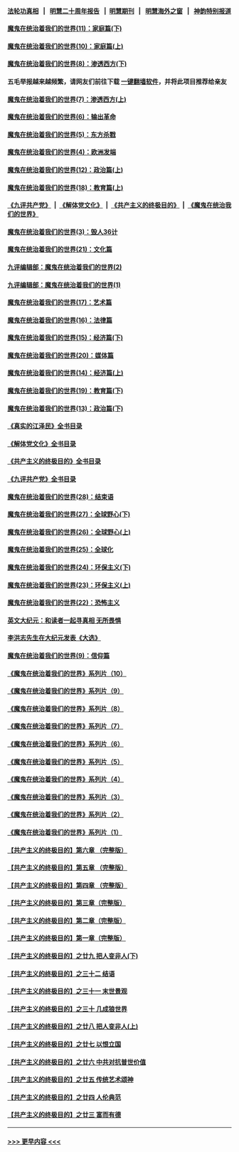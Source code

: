 #### [法轮功真相](https://github.com/gfw-breaker/truth/blob/master/README.md?t=0) &nbsp;&nbsp;|&nbsp;&nbsp; [明慧二十周年报告](https://github.com/gfw-breaker/mh-reports/blob/master/README.md?t=0) &nbsp;&nbsp;|&nbsp;&nbsp;[明慧期刊](https://github.com/gfw-breaker/mh-qikan) &nbsp;&nbsp;|&nbsp;&nbsp; [明慧海外之窗](https://github.com/gfw-breaker/mh-news/blob/master/README.md?t=0) &nbsp;&nbsp;|&nbsp;&nbsp; [神韵特别报道](https://github.com/gfw-breaker/mh-news/blob/master/shenyun.md?t=0)
#### [魔鬼在统治着我们的世界(11)：家庭篇(下)](../pages/nsc422/n10440961.md?t=12092201) 
#### [魔鬼在统治着我们的世界(10)：家庭篇(上)](../pages/nsc422/n10435448.md?t=12092201) 
#### [魔鬼在统治着我们的世界(8)：渗透西方(下)](../pages/nsc422/n10429603.md?t=12092201) 
#### 五毛举报越来越频繁，请网友们前往下载 [一键翻墙软件](https://github.com/gfw-breaker/ssr-accounts)，并将此项目推荐给亲友
#### [魔鬼在统治着我们的世界(7)：渗透西方(上)](../pages/nsc422/n10426013.md?t=12092201) 
#### [魔鬼在统治着我们的世界(6)：输出革命](../pages/nsc422/n10421536.md?t=12092201) 
#### [魔鬼在统治着我们的世界(5)：东方杀戮](../pages/nsc422/n10417707.md?t=12092201) 
#### [魔鬼在统治着我们的世界(4)：欧洲发端](../pages/nsc422/n10414890.md?t=12092201) 
#### [魔鬼在统治着我们的世界(12)：政治篇(上)](../pages/nsc422/n10444576.md?t=12092201) 
#### [魔鬼在统治着我们的世界(18)：教育篇(上)](../pages/nsc422/n10526970.md?t=12092201) 
#### [《九评共产党》](https://github.com/begood0513/9ping.md/blob/master/README.md) &nbsp;|&nbsp; [《解体党文化》](../../../../jtdwh.md/blob/master/README.md)  &nbsp;|&nbsp; [《共产主义的终极目的》](../../../../gczydzjmd.md/blob/master/README.md) &nbsp;|&nbsp; [《魔鬼在统治我们的世界》](../../../../mgztzwmdsj.md/blob/master/README.md) 
#### [魔鬼在统治着我们的世界(3)：毁人36计](../pages/nsc422/n10411583.md?t=12092201) 
#### [魔鬼在统治着我们的世界(21)：文化篇](../pages/nsc422/n10597706.md?t=12092201) 
#### [九评编辑部：魔鬼在统治着我们的世界(2)](../pages/nsc422/n10410036.md?t=12092201) 
#### [九评编辑部：魔鬼在统治着我们的世界(1)](../pages/nsc422/n10406825.md?t=12092201) 
#### [魔鬼在统治着我们的世界(17)：艺术篇](../pages/nsc422/n10499093.md?t=12092201) 
#### [魔鬼在统治着我们的世界(16)：法律篇](../pages/nsc422/n10485969.md?t=12092201) 
#### [魔鬼在统治着我们的世界(15)：经济篇(下)](../pages/nsc422/n10469975.md?t=12092201) 
#### [魔鬼在统治着我们的世界(20)：媒体篇](../pages/nsc422/n10586579.md?t=12092201) 
#### [魔鬼在统治着我们的世界(14)：经济篇(上)](../pages/nsc422/n10457370.md?t=12092201) 
#### [魔鬼在统治着我们的世界(19)：教育篇(下)](../pages/nsc422/n10564808.md?t=12092201) 
#### [魔鬼在统治着我们的世界(13)：政治篇(下)](../pages/nsc422/n10448270.md?t=12092201) 
#### [《真实的江泽民》全书目录](../pages/nsc422/n13721399.md?t=12092201) 
#### [《解体党文化》全书目录](../pages/nsc422/n13721157.md?t=12092201) 
#### [《共产主义的终极目的》全书目录](../pages/nsc422/n13721048.md?t=12092201) 
#### [《九评共产党》全书目录](../pages/nsc422/n13708085.md?t=12092201) 
#### [魔鬼在统治着我们的世界(28)：结束语](../pages/nsc422/n10936246.md?t=12092201) 
#### [魔鬼在统治着我们的世界(27)：全球野心(下)](../pages/nsc422/n10928319.md?t=12092201) 
#### [魔鬼在统治着我们的世界(26)：全球野心(上)](../pages/nsc422/n10900318.md?t=12092201) 
#### [魔鬼在统治着我们的世界(25)：全球化](../pages/nsc422/n10788205.md?t=12092201) 
#### [魔鬼在统治着我们的世界(24)：环保主义(下)](../pages/nsc422/n10695307.md?t=12092201) 
#### [魔鬼在统治着我们的世界(23)：环保主义(上)](../pages/nsc422/n10688613.md?t=12092201) 
#### [魔鬼在统治着我们的世界(22)：恐怖主义](../pages/nsc422/n10614727.md?t=12092201) 
#### [英文大纪元：和读者一起寻真相 无所畏惧](../pages/nsc422/n12542027.md?t=12092201) 
#### [李洪志先生在大纪元发表《大选》](../pages/nsc422/n12534746.md?t=12092201) 
#### [魔鬼在统治着我们的世界(9)：信仰篇](../pages/nsc422/n10432159.md?t=12092201) 
#### [《魔鬼在统治着我们的世界》系列片（10）](../pages/nsc422/n12292670.md?t=12092201) 
#### [《魔鬼在统治着我们的世界》系列片（9）](../pages/nsc422/n12290859.md?t=12092201) 
#### [《魔鬼在统治着我们的世界》系列片（8）](../pages/nsc422/n12287445.md?t=12092201) 
#### [《魔鬼在统治着我们的世界》系列片（7）](../pages/nsc422/n12283425.md?t=12092201) 
#### [《魔鬼在统治着我们的世界》系列片（6）](../pages/nsc422/n12282314.md?t=12092201) 
#### [《魔鬼在统治着我们的世界》系列片（5）](../pages/nsc422/n12281419.md?t=12092201) 
#### [《魔鬼在统治着我们的世界》系列片（4）](../pages/nsc422/n12274024.md?t=12092201) 
#### [《魔鬼在统治着我们的世界》系列片（3）](../pages/nsc422/n12271322.md?t=12092201) 
#### [《魔鬼在统治着我们的世界》系列片（2）](../pages/nsc422/n12269049.md?t=12092201) 
#### [《魔鬼在统治着我们的世界》系列片（1）](../pages/nsc422/n12267575.md?t=12092201) 
#### [【共产主义的终极目的】第六章 （完整版）](../pages/nsc422/n11428913.md?t=12092201) 
#### [【共产主义的终极目的】第五章 （完整版）](../pages/nsc422/n11428912.md?t=12092201) 
#### [【共产主义的终极目的】第四章 （完整版）](../pages/nsc422/n11428907.md?t=12092201) 
#### [【共产主义的终极目的】第三章（完整版）](../pages/nsc422/n11428848.md?t=12092201) 
#### [【共产主义的终极目的】第二章（完整版）](../pages/nsc422/n11428831.md?t=12092201) 
#### [【共产主义的终极目的】第一章（完整版）](../pages/nsc422/n11417651.md?t=12092201) 
#### [【共产主义的终极目的】之廿九 把人变非人(下)](../pages/nsc422/n11344140.md?t=12092201) 
#### [【共产主义的终极目的】之三十二 结语](../pages/nsc422/n11360535.md?t=12092201) 
#### [【共产主义的终极目的】之三十一 末世景观](../pages/nsc422/n11351129.md?t=12092201) 
#### [【共产主义的终极目的】之三十 几成狼世界](../pages/nsc422/n11348280.md?t=12092201) 
#### [【共产主义的终极目的】之廿八 把人变非人(上)](../pages/nsc422/n11340492.md?t=12092201) 
#### [【共产主义的终极目的】之廿七 以恨立国](../pages/nsc422/n11336944.md?t=12092201) 
#### [【共产主义的终极目的】之廿六 中共对抗普世价值](../pages/nsc422/n11324785.md?t=12092201) 
#### [【共产主义的终极目的】之廿五 传统艺术颂神](../pages/nsc422/n11296396.md?t=12092201) 
#### [【共产主义的终极目的】之廿四 人伦典范](../pages/nsc422/n11296397.md?t=12092201) 
#### [【共产主义的终极目的】之廿三 富而有德](../pages/nsc422/n11283598.md?t=12092201) 

----
#### [ >>> 更早内容 <<< ](../indexes/nsc422-earlier.md)
